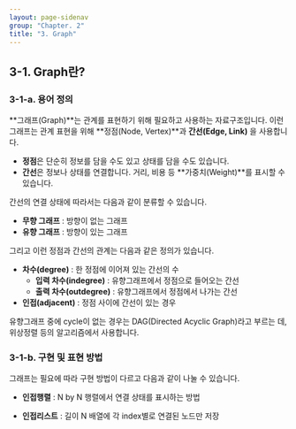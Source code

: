 ```yaml
---
layout: page-sidenav
group: "Chapter. 2"
title: "3. Graph"
---
```


## 3-1. Graph란?

### 3-1-a. 용어 정의

**그래프(Graph)**는 관계를 표현하기 위해 필요하고 사용하는 자료구조입니다.
이런 그래프는 관계 표현을 위해 **정점(Node, Vertex)**과 **간선(Edge, Link)** 을 사용합니다.

- **정점**은 단순히 정보를 담을 수도 있고 상태를 담을 수도 있습니다. 
- **간선**은 정보나 상태를 연결합니다. 거리, 비용 등 **가중치(Weight)**를 표시할 수 있습니다.

간선의 연결 상태에 따라서는 다음과 같이 분류할 수 있습니다.

- **무향 그래프** : 방향이 없는 그래프
- **유향 그래프** : 방향이 있는 그래프

그리고 이런 정점과 간선의 관계는 다음과 같은 정의가 있습니다.

- **차수(degree)** : 한 정점에 이어져 있는 간선의 수
  - **입력 차수(indegree)** : 유향그래프에서 정점으로 들어오는 간선  
  - **출력 차수(outdegree)** : 유향그래프에서 정점에서 나가는 간선
- **인접(adjacent)** : 정점 사이에 간선이 있는 경우
 
유향그래프 중에 cycle이 없는 경우는 DAG(Directed Acyclic Graph)라고 부르는 데, 위상정렬 등의 알고리즘에서 사용합니다.

### 3-1-b. 구현 및 표현 방법

그래프는 필요에 따라 구현 방법이 다르고 다음과 같이 나눌 수 있습니다.

- **인접행렬** : N by N 행렬에서 연결 상태를 표시하는 방법

- **인접리스트** : 길이 N 배열에 각 index별로 연결된 노드만 저장



